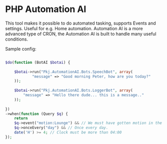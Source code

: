 # PHP Automation AI

This tool makes it possible to do automated tasking, supports Events and settings. Useful for e.g. Home automation.
Automation AI is a more advanced type of CRON, the Automation AI is built to handle many useful conditions. 


Sample config:

```php

$do(function (BotAI $botai) {
	
	$botai->run("Pkj.AutomationAI.Bots.SpeechBot", array(
			"message" => "Good morning Peter, how are you today?"
	));
	
	$botai->run("Pkj.AutomationAI.Bots.LoggerBot", array(
		"message" => "Hello there dude... this is a message.."		
	));
	
})
->when(function (Query $q) {
	return
	$q->event("motion:Lounge") && // We must have gotten motion in the lounge.
	$q->onceEvery("day") && // Once every day.
	date('H') >= 4; // Clock must be more than 04:00 
});
``` 

